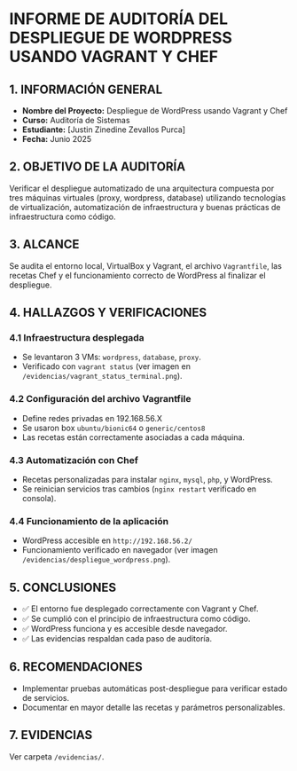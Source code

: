 # INFORME DE AUDITORÍA DEL DESPLIEGUE DE WORDPRESS USANDO VAGRANT Y CHEF

## 1. INFORMACIÓN GENERAL
- **Nombre del Proyecto:** Despliegue de WordPress usando Vagrant y Chef
- **Curso:** Auditoría de Sistemas
- **Estudiante:** [Justin Zinedine Zevallos Purca]
- **Fecha:** Junio 2025

## 2. OBJETIVO DE LA AUDITORÍA
Verificar el despliegue automatizado de una arquitectura compuesta por tres máquinas virtuales (proxy, wordpress, database) utilizando tecnologías de virtualización, automatización de infraestructura y buenas prácticas de infraestructura como código.

## 3. ALCANCE
Se audita el entorno local, VirtualBox y Vagrant, el archivo `Vagrantfile`, las recetas Chef y el funcionamiento correcto de WordPress al finalizar el despliegue.

## 4. HALLAZGOS Y VERIFICACIONES

### 4.1 Infraestructura desplegada
- Se levantaron 3 VMs: `wordpress`, `database`, `proxy`.
- Verificado con `vagrant status` (ver imagen en `/evidencias/vagrant_status_terminal.png`).

### 4.2 Configuración del archivo Vagrantfile
- Define redes privadas en 192.168.56.X
- Se usaron box `ubuntu/bionic64` o `generic/centos8`
- Las recetas están correctamente asociadas a cada máquina.

### 4.3 Automatización con Chef
- Recetas personalizadas para instalar `nginx`, `mysql`, `php`, y WordPress.
- Se reinician servicios tras cambios (`nginx restart` verificado en consola).

### 4.4 Funcionamiento de la aplicación
- WordPress accesible en `http://192.168.56.2/`
- Funcionamiento verificado en navegador (ver imagen `/evidencias/despliegue_wordpress.png`).

## 5. CONCLUSIONES
- ✅ El entorno fue desplegado correctamente con Vagrant y Chef.
- ✅ Se cumplió con el principio de infraestructura como código.
- ✅ WordPress funciona y es accesible desde navegador.
- ✅ Las evidencias respaldan cada paso de auditoría.

## 6. RECOMENDACIONES
- Implementar pruebas automáticas post-despliegue para verificar estado de servicios.
- Documentar en mayor detalle las recetas y parámetros personalizables.

## 7. EVIDENCIAS
Ver carpeta `/evidencias/`.

